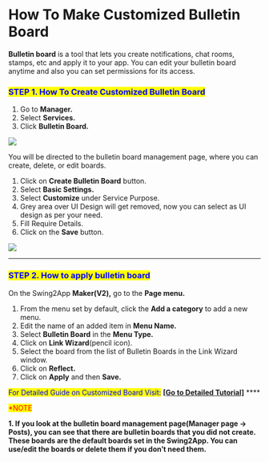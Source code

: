 # How To Make Customized Bulletin Board

**Bulletin board** is a tool that lets you create notifications, chat rooms, stamps, etc and apply it to your app. You can edit your bulletin board anytime and also you can set permissions for its access.

### <mark style="color:blue;">**STEP 1. How To Create Customized Bulletin Board**</mark>

1. Go to **Manager.**
2. Select **Services.**
3. Click **Bulletin Board.**

![](https://support.swing2app.com/wp-content/uploads/2020/02/Board.png)

You will be directed to the bulletin board management page, where you can create, delete, or edit boards.

1. Click on **Create Bulletin Board** button.
2. Select **Basic Settings.**
3. Select **Customize** under Service Purpose.
4. Grey area over UI Design will get removed, now you can select as UI design as per your need.
5. Fill Require Details.
6. Click on the **Save** button.

![](https://support.swing2app.com/wp-content/uploads/2020/02/b2.png)

***

### <mark style="color:blue;">**STEP 2. How to apply bulletin board**</mark>

On the Swing2App **Maker(V2),** go to the **Page menu.**&#x20;

1. From the menu set by default, click the **Add a category** to add a new menu.
2. Edit the name of an added item in **Menu Name.**
3. Select **Bulletin Board** in the **Menu Type.**
4. Click on **Link Wizard**(pencil icon).
5. Select the board from the list of Bulletin Boards in the Link Wizard window.
6. Click on **Reflect.**
7. Click on **Apply** and then **Save.**

<mark style="color:blue;">For Detailed Guide on Customized Board Visit:</mark> [**\[Go to Detailed Tutorial\]**](../appmanage/board/) ****&#x20;

<mark style="color:red;">\*NOTE</mark>

**1. If you look at the bulletin board management page(Manager page -> Posts), you can see that there are bulletin boards that you did not create.**\
**These boards are the default boards set in the Swing2App. You can use/edit the boards or delete them if you don’t need them.**
